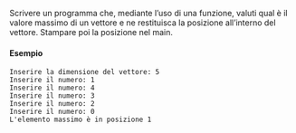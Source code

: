 Scrivere un programma che, mediante l’uso di una funzione, valuti qual è il
valore massimo di un vettore e ne restituisca la posizione all’interno del
vettore. Stampare poi la posizione nel main.

#### Esempio
```plaintext
Inserire la dimensione del vettore: 5
Inserire il numero: 1
Inserire il numero: 4
Inserire il numero: 3
Inserire il numero: 2
Inserire il numero: 0
L'elemento massimo è in posizione 1
```